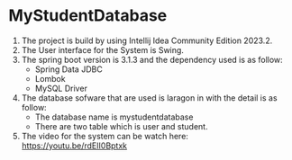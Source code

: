 # MyStudentDatabase


1. The project is build by using Intellij Idea Community Edition 2023.2.
2. The User interface for the System is Swing.
3. The spring boot version is 3.1.3 and the dependency used is as follow:
   - Spring Data JDBC
   - Lombok
   - MySQL Driver
4. The database sofware that are used is laragon in with the detail is as follow:
   - The database name is mystudentdatabase
   - There are two table which is user and student.
5. The video for the system can be watch here: https://youtu.be/rdEII0Bptxk
